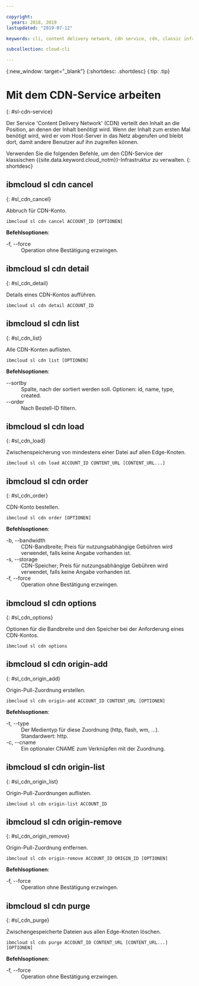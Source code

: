 ```yaml
---

copyright:
  years: 2018, 2019
lastupdated: "2019-07-12"

keywords: cli, content delivery network, cdn service, cdn, classic infrastructure, ibmcloud sl cdn

subcollection: cloud-cli

---
```


{:new_window: target="_blank"}
{:shortdesc: .shortdesc}
{:tip: .tip}

# Mit dem CDN-Service arbeiten
{: #sl-cdn-service}

Der Service 'Content Delivery Network' (CDN) verteilt den Inhalt an die Position, an denen der Inhalt benötigt wird. Wenn der Inhalt zum ersten Mal benötigt wird, wird er vom Host-Server in das Netz abgerufen und bleibt dort, damit andere Benutzer auf ihn zugreifen können.

Verwenden Sie die folgenden Befehle, um den CDN-Service der klassischen {{site.data.keyword.cloud_notm}}-Infrastruktur zu verwalten.
{: shortdesc}

## ibmcloud sl cdn cancel
{: #sl_cdn_cancel}

Abbruch für CDN-Konto.
```
ibmcloud sl cdn cancel ACCOUNT_ID [OPTIONEN]
```

<strong>Befehlsoptionen</strong>:
<dl>
<dt>-f, --force</dt>
<dd>Operation ohne Bestätigung erzwingen.</dd>
</dl>

## ibmcloud sl cdn detail
{: #sl_cdn_detail}

Details eines CDN-Kontos aufführen.
```
ibmcloud sl cdn detail ACCOUNT_ID
```

## ibmcloud sl cdn list
{: #sl_cdn_list}

Alle CDN-Konten auflisten.
```
ibmcloud sl cdn list [OPTIONEN]
```

<strong>Befehlsoptionen</strong>:
<dl>
<dt>--sortby</dt>
<dd>Spalte, nach der sortiert werden soll. Optionen: id, name, type, created.</dd>
<dt>--order</dt>
<dd>Nach Bestell-ID filtern.</dd>
</dl>

## ibmcloud sl cdn load
{: #sl_cdn_load}

Zwischenspeicherung von mindestens einer Datei auf allen Edge-Knoten.
```
ibmcloud sl cdn load ACCOUNT_ID CONTENT_URL [CONTENT_URL...]
```

## ibmcloud sl cdn order
{: #sl_cdn_order}

CDN-Konto bestellen.
```
ibmcloud sl cdn order [OPTIONEN]
```

<strong>Befehlsoptionen</strong>:
<dl>
<dt>-b, --bandwidth</dt>
<dd>CDN-Bandbreite; Preis für nutzungsabhängige Gebühren wird verwendet, falls keine Angabe vorhanden ist.</dd>
<dt>-s, --storage</dt>
<dd>CDN-Speicher; Preis für nutzungsabhängige Gebühren wird verwendet, falls keine Angabe vorhanden ist.</dd>
<dt>-f, --force</dt>
<dd>Operation ohne Bestätigung erzwingen.</dd>
</dl>

## ibmcloud sl cdn options
{: #sl_cdn_options}

Optionen für die Bandbreite und den Speicher bei der Anforderung eines CDN-Kontos.
```
ibmcloud sl cdn options
```

## ibmcloud sl cdn origin-add
{: #sl_cdn_origin_add}

Origin-Pull-Zuordnung erstellen.
```
ibmcloud sl cdn origin-add ACCOUNT_ID CONTENT_URL [OPTIONEN]
```

<strong>Befehlsoptionen</strong>:
<dl>
<dt>-t, --type</dt>
<dd>Der Medientyp für diese Zuordnung (http, flash, wm, ...). Standardwert: http.</dd>
<dt>-c, --cname</dt>
<dd>Ein optionaler CNAME zum Verknüpfen mit der Zuordnung.</dd>
</dl>

## ibmcloud sl cdn origin-list
{: #sl_cdn_origin_list}

Origin-Pull-Zuordnungen auflisten.
```
ibmcloud sl cdn origin-list ACCOUNT_ID
```

## ibmcloud sl cdn origin-remove
{: #sl_cdn_origin_remove}

Origin-Pull-Zuordnung entfernen.
```
ibmcloud sl cdn origin-remove ACCOUNT_ID ORIGIN_ID [OPTIONEN]
```

<strong>Befehlsoptionen</strong>:
<dl>
<dt>-f, --force</dt>
<dd>Operation ohne Bestätigung erzwingen.</dd>
</dl>

## ibmcloud sl cdn purge
{: #sl_cdn_purge}

Zwischengespeicherte Dateien aus allen Edge-Knoten löschen.
```
ibmcloud sl cdn purge ACCOUNT_ID CONTENT_URL [CONTENT_URL...] [OPTIONEN]
```

<strong>Befehlsoptionen</strong>:
<dl>
<dt>-f, --force</dt>
<dd>Operation ohne Bestätigung erzwingen.</dd>
</dl>
